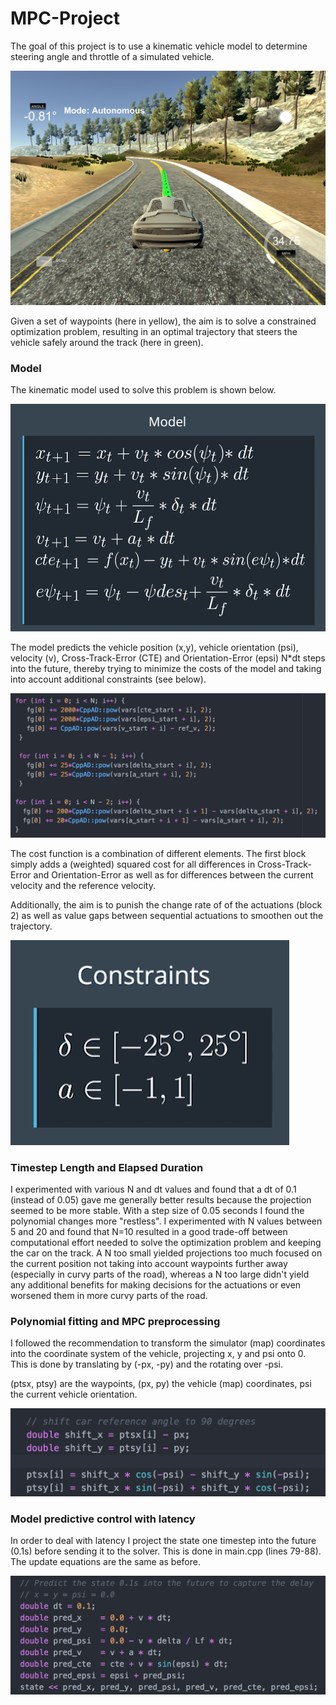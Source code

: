 # MPC-Project

The goal of this project is to use a kinematic vehicle model to determine steering angle and throttle of a simulated vehicle.

![Screenshot](mpc.png)

Given a set of waypoints (here in yellow), the aim is to solve a constrained optimization problem, resulting in an optimal trajectory that steers the vehicle safely around the track (here in green). 

### Model

The kinematic model used to solve this problem is shown below.

![](model.png)

The model predicts the vehicle position (x,y), vehicle orientation (psi), velocity (v), Cross-Track-Error (CTE) and Orientation-Error (epsi) N*dt steps into the future, thereby trying to minimize the costs of the model and taking into account additional constraints (see below).

![](costs.png)

The cost function is a combination of different elements. The first block simply adds a (weighted) squared cost for all differences in Cross-Track-Error and Orientation-Error as well as for differences between the current velocity and the reference velocity.

Additionally, the aim is to punish the change rate of of the actuations (block 2) as well as value gaps between sequential actuations to smoothen out the trajectory.

![](constraints.png)

### Timestep Length and Elapsed Duration

I experimented with various N and dt values and found that a dt of 0.1 (instead of 0.05) gave me generally better results because the projection seemed to be more stable. With a step size of 0.05 seconds I found the polynomial changes more "restless". I experimented with N values between 5 and 20 and found that N=10 resulted in a good trade-off between computational effort needed to solve the optimization problem and keeping the car on the track. A N too small yielded projections too much focused on the current position not taking into account waypoints further away (especially in curvy parts of the road), whereas a N too large didn't yield any additional benefits for making decisions for the actuations or even worsened them in more curvy parts of the road.


### Polynomial fitting and MPC preprocessing

I followed the recommendation to transform the simulator (map) coordinates into the coordinate system of the vehicle, projecting x, y and psi onto 0. This is done by translating by (-px, -py) and the rotating over -psi.

(ptsx, ptsy) are the waypoints, (px, py) the vehicle (map) coordinates, psi the current vehicle orientation.

![](projection.png)


### Model predictive control with latency

In order to deal with latency I project the state one timestep into the future (0.1s) before sending it to the solver. This is done in main.cpp (lines 79-88). The update equations are the same as before. 

![](state.png)

